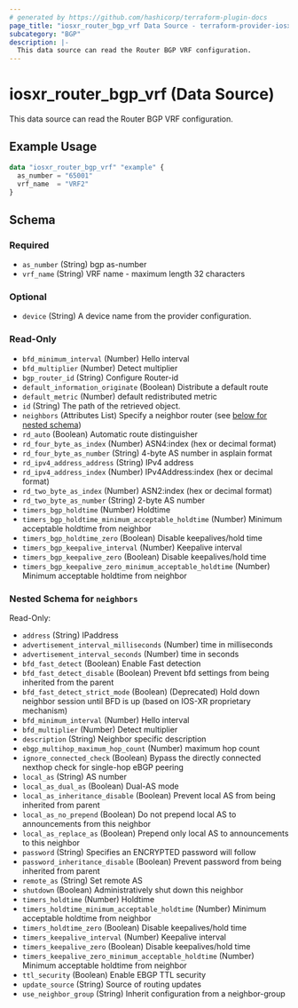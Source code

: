 ```yaml
---
# generated by https://github.com/hashicorp/terraform-plugin-docs
page_title: "iosxr_router_bgp_vrf Data Source - terraform-provider-iosxr"
subcategory: "BGP"
description: |-
  This data source can read the Router BGP VRF configuration.
---
```


# iosxr_router_bgp_vrf (Data Source)

This data source can read the Router BGP VRF configuration.

## Example Usage

```terraform
data "iosxr_router_bgp_vrf" "example" {
  as_number = "65001"
  vrf_name  = "VRF2"
}
```

<!-- schema generated by tfplugindocs -->
## Schema

### Required

- `as_number` (String) bgp as-number
- `vrf_name` (String) VRF name - maximum length 32 characters

### Optional

- `device` (String) A device name from the provider configuration.

### Read-Only

- `bfd_minimum_interval` (Number) Hello interval
- `bfd_multiplier` (Number) Detect multiplier
- `bgp_router_id` (String) Configure Router-id
- `default_information_originate` (Boolean) Distribute a default route
- `default_metric` (Number) default redistributed metric
- `id` (String) The path of the retrieved object.
- `neighbors` (Attributes List) Specify a neighbor router (see [below for nested schema](#nestedatt--neighbors))
- `rd_auto` (Boolean) Automatic route distinguisher
- `rd_four_byte_as_index` (Number) ASN4:index (hex or decimal format)
- `rd_four_byte_as_number` (String) 4-byte AS number in asplain format
- `rd_ipv4_address_address` (String) IPv4 address
- `rd_ipv4_address_index` (Number) IPv4Address:index (hex or decimal format)
- `rd_two_byte_as_index` (Number) ASN2:index (hex or decimal format)
- `rd_two_byte_as_number` (String) 2-byte AS number
- `timers_bgp_holdtime` (Number) Holdtime
- `timers_bgp_holdtime_minimum_acceptable_holdtime` (Number) Minimum acceptable holdtime from neighbor
- `timers_bgp_holdtime_zero` (Boolean) Disable keepalives/hold time
- `timers_bgp_keepalive_interval` (Number) Keepalive interval
- `timers_bgp_keepalive_zero` (Boolean) Disable keepalives/hold time
- `timers_bgp_keepalive_zero_minimum_acceptable_holdtime` (Number) Minimum acceptable holdtime from neighbor

<a id="nestedatt--neighbors"></a>
### Nested Schema for `neighbors`

Read-Only:

- `address` (String) IPaddress
- `advertisement_interval_milliseconds` (Number) time in milliseconds
- `advertisement_interval_seconds` (Number) time in seconds
- `bfd_fast_detect` (Boolean) Enable Fast detection
- `bfd_fast_detect_disable` (Boolean) Prevent bfd settings from being inherited from the parent
- `bfd_fast_detect_strict_mode` (Boolean) (Deprecated) Hold down neighbor session until BFD is up (based on IOS-XR proprietary mechanism)
- `bfd_minimum_interval` (Number) Hello interval
- `bfd_multiplier` (Number) Detect multiplier
- `description` (String) Neighbor specific description
- `ebgp_multihop_maximum_hop_count` (Number) maximum hop count
- `ignore_connected_check` (Boolean) Bypass the directly connected nexthop check for single-hop eBGP peering
- `local_as` (String) AS number
- `local_as_dual_as` (Boolean) Dual-AS mode
- `local_as_inheritance_disable` (Boolean) Prevent local AS from being inherited from parent
- `local_as_no_prepend` (Boolean) Do not prepend local AS to announcements from this neighbor
- `local_as_replace_as` (Boolean) Prepend only local AS to announcements to this neighbor
- `password` (String) Specifies an ENCRYPTED password will follow
- `password_inheritance_disable` (Boolean) Prevent password from being inherited from parent
- `remote_as` (String) Set remote AS
- `shutdown` (Boolean) Administratively shut down this neighbor
- `timers_holdtime` (Number) Holdtime
- `timers_holdtime_minimum_acceptable_holdtime` (Number) Minimum acceptable holdtime from neighbor
- `timers_holdtime_zero` (Boolean) Disable keepalives/hold time
- `timers_keepalive_interval` (Number) Keepalive interval
- `timers_keepalive_zero` (Boolean) Disable keepalives/hold time
- `timers_keepalive_zero_minimum_acceptable_holdtime` (Number) Minimum acceptable holdtime from neighbor
- `ttl_security` (Boolean) Enable EBGP TTL security
- `update_source` (String) Source of routing updates
- `use_neighbor_group` (String) Inherit configuration from a neighbor-group
